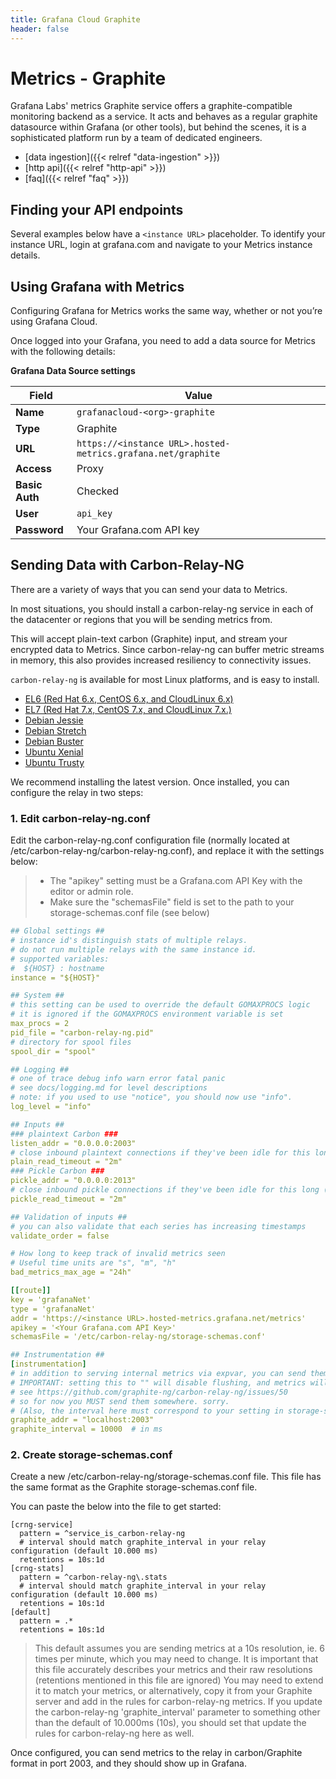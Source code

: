 ```yaml
---
title: Grafana Cloud Graphite
header: false
---
```


# Metrics - Graphite

Grafana Labs' metrics Graphite service offers a graphite-compatible monitoring backend as a service.
It acts and behaves as a regular graphite datasource within Grafana (or other tools), but behind the scenes, it is a sophisticated platform run by a team of dedicated engineers.

* [data ingestion]({{< relref "data-ingestion" >}})
* [http api]({{< relref "http-api" >}})
* [faq]({{< relref "faq" >}})

## Finding your API endpoints

Several examples below have a `<instance URL>` placeholder.
To identify your instance URL, login at grafana.com and
navigate to your Metrics instance details.


## Using Grafana with Metrics

Configuring Grafana for Metrics works the same way,
whether or not you’re using Grafana Cloud.

Once logged into your Grafana, you need to add a data source for Metrics
with the following details:

**Grafana Data Source settings**

Field          | Value
---------------|-------
**Name**       | `grafanacloud-<org>-graphite`
**Type**       | Graphite
**URL**        | `https://<instance URL>.hosted-metrics.grafana.net/graphite`
**Access**     | Proxy
**Basic Auth** | Checked
**User**       | `api_key`
**Password**   | Your Grafana.com API key


## Sending Data with Carbon-Relay-NG

There are a variety of ways that you can send your data to Metrics.

In most situations, you should install a carbon-relay-ng service
in each of the datacenter or regions that you will be sending metrics from.

This will accept plain-text carbon (Graphite) input,
and stream your encrypted data to Metrics.
Since carbon-relay-ng can buffer metric streams in memory,
this also provides increased resiliency to connectivity issues.

`carbon-relay-ng` is available for most Linux platforms, and is easy to install.

* [EL6 (Red Hat 6.x, CentOS 6.x, and CloudLinux 6.x)](https://packagecloud.io/raintank/raintank/packages/el/6/carbon-relay-ng-0.12.0-1.x86_64.rpm)
* [EL7 (Red Hat 7.x, CentOS 7.x, and CloudLinux 7.x.)](https://packagecloud.io/raintank/raintank/packages/el/7/carbon-relay-ng-0.12.0-1.x86_64.rpm)
* [Debian Jessie](https://packagecloud.io/raintank/raintank/packages/debian/jessie/carbon-relay-ng_0.12.0-1_amd64.deb)
* [Debian Stretch](https://packagecloud.io/raintank/raintank/packages/debian/stretch/carbon-relay-ng_0.12.0-1_amd64.deb)
* [Debian Buster](https://packagecloud.io/raintank/raintank/packages/debian/buster/carbon-relay-ng_0.12.0-1_amd64.deb)
* [Ubuntu Xenial](https://packagecloud.io/raintank/raintank/packages/ubuntu/xenial/carbon-relay-ng_0.12.0-1_amd64.deb)
* [Ubuntu Trusty](https://packagecloud.io/raintank/raintank/packages/ubuntu/trusty/carbon-relay-ng_0.12.0-1_amd64.deb)

We recommend installing the latest version.
Once installed, you can configure the relay in two steps:


### 1. Edit carbon-relay-ng.conf

Edit the carbon-relay-ng.conf configuration file (normally located at /etc/carbon-relay-ng/carbon-relay-ng.conf), and replace it with the settings below:

> * The "apikey" setting must be a Grafana.com API Key with the editor or admin role.
> * Make sure the "schemasFile" field is set to the path to your storage-schemas.conf file (see below)

```yaml
## Global settings ##
# instance id's distinguish stats of multiple relays.
# do not run multiple relays with the same instance id.
# supported variables:
#  ${HOST} : hostname
instance = "${HOST}"

## System ##
# this setting can be used to override the default GOMAXPROCS logic
# it is ignored if the GOMAXPROCS environment variable is set
max_procs = 2
pid_file = "carbon-relay-ng.pid"
# directory for spool files
spool_dir = "spool"

## Logging ##
# one of trace debug info warn error fatal panic
# see docs/logging.md for level descriptions
# note: if you used to use "notice", you should now use "info".
log_level = "info"

## Inputs ##
### plaintext Carbon ###
listen_addr = "0.0.0.0:2003"
# close inbound plaintext connections if they've been idle for this long ("0s" to disable)
plain_read_timeout = "2m"
### Pickle Carbon ###
pickle_addr = "0.0.0.0:2013"
# close inbound pickle connections if they've been idle for this long ("0s" to disable)
pickle_read_timeout = "2m"

## Validation of inputs ##
# you can also validate that each series has increasing timestamps
validate_order = false

# How long to keep track of invalid metrics seen
# Useful time units are "s", "m", "h"
bad_metrics_max_age = "24h"

[[route]]
key = 'grafanaNet'
type = 'grafanaNet'
addr = 'https://<instance URL>.hosted-metrics.grafana.net/metrics'
apikey = '<Your Grafana.com API Key>'
schemasFile = '/etc/carbon-relay-ng/storage-schemas.conf'

## Instrumentation ##
[instrumentation]
# in addition to serving internal metrics via expvar, you can send them to graphite/carbon
# IMPORTANT: setting this to "" will disable flushing, and metrics will pile up and lead to OOM
# see https://github.com/graphite-ng/carbon-relay-ng/issues/50
# so for now you MUST send them somewhere. sorry.
# (Also, the interval here must correspond to your setting in storage-schemas.conf if you use grafana hosted metrics)
graphite_addr = "localhost:2003"
graphite_interval = 10000  # in ms
```


### 2. Create storage-schemas.conf

Create a new /etc/carbon-relay-ng/storage-schemas.conf file.
This file has the same format as the Graphite storage-schemas.conf file.

You can paste the below into the file to get started:

    [crng-service]
      pattern = ^service_is_carbon-relay-ng
      # interval should match graphite_interval in your relay configuration (default 10.000 ms)
      retentions = 10s:1d
    [crng-stats]
      pattern = ^carbon-relay-ng\.stats
      # interval should match graphite_interval in your relay configuration (default 10.000 ms)
      retentions = 10s:1d
    [default]
      pattern = .*
      retentions = 10s:1d

> This default assumes you are sending metrics at a 10s resolution, ie. 6 times per minute, which you may need to change.
> It is important that this file accurately describes your metrics and their raw resolutions (retentions mentioned in this file are ignored)
> You may need to extend it to match your metrics, or alternatively, copy it from your Graphite server and add in the rules
> for carbon-relay-ng metrics.
> If you update the carbon-relay-ng 'graphite_interval' parameter to something other than the default of 10.000ms (10s),
> you should set that update the rules for carbon-relay-ng here as well.

Once configured, you can send metrics to the relay in carbon/Graphite format in port 2003,
and they should show up in Grafana.
